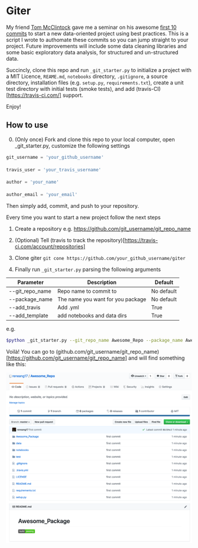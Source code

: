 # Giter

My friend [Tom McClintock](https://github.com/tmcclintock) gave me a seminar on his awesome [first 10 commits](https://docs.google.com/presentation/d/1rJyTpUZPaCXiz43ZHQmCiq-1rEsflbFS8aCv7bgBl7Q/edit?usp=sharing) to start a new data-oriented project using best practices. This is a script I wrote to authomate these commits so you can jump straight to your project. Future improvements will include some data cleaning libraries and some basic exploratory data analysis, for structured and un-structured data.

Succincly, clone this repo and run `_git_starter.py` to initialize a project with a MIT Licence, `REAME.md`, `notebooks` directory, `.gitignore`, a source directory, installation files (e.g. `setup.py`, `requirements.txt`), create a unit test directory with initial tests (smoke tests), and add (travis-CI)[https://travis-ci.com/] support.

Enjoy!

## How to use

0. (Only once) Fork and clone this repo to your local computer, 
open _git_starter.py, customize the following settings

```python
git_username = 'your_github_username'

travis_user = 'your_travis_username'

author = 'your_name'

author_email = 'your_email'
```

Then simply add, commit, and push to your repository.

Every time you want to start a new project follow the next steps

1. Create a repository e.g. https://github.com/git_username/git_repo_name

2. (Optional) Tell (travis to track the repository)[https://travis-ci.com/account/repositories]

3. Clone giter `git cone https://github.com/your_github_username/giter`

4. Finally run `_git_starter.py` parsing the following arguments

| Parameter       | Description                       | Default |
| -------------   | -------------                     | ------------- |
| --git_repo_name | Repo name to commit to            | No default |
| --package_name  | The name you want for you package | No default | 
| --add_travis    | Add .yml                          | True |
| --add_template  | add notebooks and data dirs       | True |

e.g.

```bash
$python _git_starter.py --git_repo_name Awesome_Repo --package_name Awesome_Package
```

Voilà! You can go to (github.com/git_username/git_repo_name)[https://github.com/git_username/git_repo_name] and will find something like this:


![library.](./images/_image_to_illustrate.png)
